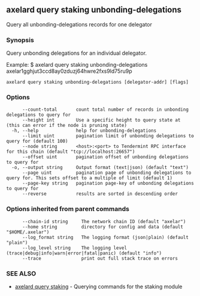 ## axelard query staking unbonding-delegations

Query all unbonding-delegations records for one delegator

### Synopsis

Query unbonding delegations for an individual delegator.

Example:
$ axelard query staking unbonding-delegations axelar1gghjut3ccd8ay0zduzj64hwre2fxs9ld75ru9p

```
axelard query staking unbonding-delegations [delegator-addr] [flags]
```

### Options

```
      --count-total       count total number of records in unbonding delegations to query for
      --height int        Use a specific height to query state at (this can error if the node is pruning state)
  -h, --help              help for unbonding-delegations
      --limit uint        pagination limit of unbonding delegations to query for (default 100)
      --node string       <host>:<port> to Tendermint RPC interface for this chain (default "tcp://localhost:26657")
      --offset uint       pagination offset of unbonding delegations to query for
  -o, --output string     Output format (text|json) (default "text")
      --page uint         pagination page of unbonding delegations to query for. This sets offset to a multiple of limit (default 1)
      --page-key string   pagination page-key of unbonding delegations to query for
      --reverse           results are sorted in descending order
```

### Options inherited from parent commands

```
      --chain-id string     The network chain ID (default "axelar")
      --home string         directory for config and data (default "$HOME/.axelar")
      --log_format string   The logging format (json|plain) (default "plain")
      --log_level string    The logging level (trace|debug|info|warn|error|fatal|panic) (default "info")
      --trace               print out full stack trace on errors
```

### SEE ALSO

- [axelard query staking](axelard_query_staking.md) - Querying commands for the staking module
